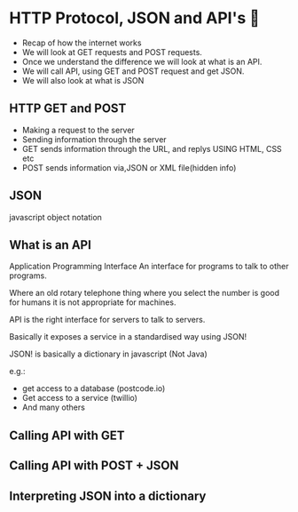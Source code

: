 # HTTP Protocol, JSON and API's :melon:

- Recap of how the internet works
- We will look at GET requests and POST requests.
- Once we understand the difference we will look at what is an API.
- We will call API, using GET and POST request and get JSON.
- We will also look at what is JSON

## HTTP GET and POST
- Making a request to the server
- Sending information through the server
- GET sends information through the URL, and replys USING HTML, CSS etc
- POST sends information via,JSON or XML file(hidden info)

## JSON

javascript object notation 

## What is an API
Application Programming Interface
An interface for programs to talk to other programs.

Where an old rotary telephone thing where you select the number is good for humans it is not appropriate for machines.

API is the right interface for servers to talk to servers.

Basically it exposes a service in a standardised way using JSON!

JSON! is basically a dictionary in javascript (Not Java) 

e.g.:
- get access to a database (postcode.io)
- Get access to a service  (twillio)
- And many others

## Calling API with GET

## Calling API with POST + JSON

## Interpreting JSON into a dictionary 
